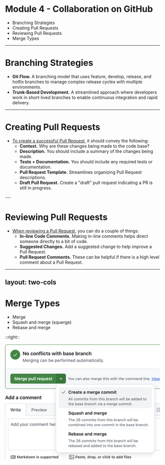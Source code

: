 # **Module 4 - Collaboration on GitHub**

* Branching Strategies
* Creating Pull Requests
* Reviewing Pull Requests
* Merge Types

---

# **Branching Strategies**

* **Git Flow.** A branching model that uses feature, develop, release, and hotfix branches to manage complex release cycles with multiple environments.
* **Trunk-Based Development.** A streamlined approach where developers work in short-lived branches to enable continuous integration and rapid delivery.

---

# **Creating Pull Requests**
<div class="text-2xl">

* [To create a successful Pull Request](https://docs.github.com/en/pull-requests/collaborating-with-pull-requests/proposing-changes-to-your-work-with-pull-requests/creating-a-pull-request), it should convey the following:
  * **Context.** Why are these changes being made to the code base?
  * **Description.** You should include a summary of the changes being made.
  * **Tests + Documentation.** You should include any required tests or documentation.
  * **Pull Request Template.** Streamlines organizing Pull Request descriptions.
  * **Draft Pull Request.** Create a "draft" pull request indicating a PR is still in progress.
</div>
---

# **Reviewing Pull Requests**

* [When reviewing a Pull Request](https://docs.github.com/en/pull-requests/collaborating-with-pull-requests/reviewing-changes-in-pull-requests/reviewing-proposed-changes-in-a-pull-request), you can do a couple of things:
  * **In-line Code Comments.** Making in-line comments helps direct someone directly to a bit of code.
  * **Suggested Changes.** Add a suggested change to help improve a Pull Request.
  * **Pull Request Comments.** These can be helpful if there is a high level comment about a Pull Request.

---
layout: two-cols
---

# **Merge Types**

* Merge
* Squash and merge (squerge)
* Rebase and merge

::right::

<div class="flex justify-center items-center h-full">
  <img src="./images/github-merge-types.png" />
</div>
